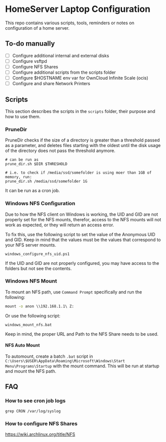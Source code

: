 # HomeServer Laptop Configuration

This repo contains various scripts, tools, reminders or notes on configuration of a home server.

## To-do manually

- [ ] Configure additional internal and external disks
- [ ] Configure vsftpd
- [ ] Configure NFS Shares
- [ ] Configure additional scripts from the scripts folder
- [ ] Configure $HOSTNAME env var for OwnCloud Infinite Scale (ocis)
- [ ] Configure and share Network Printers

## Scripts

This section describes the scripts in the `scripts` folder, their purpose and how to use them. 

### PruneDir

PruneDir checks if the size of a directory is greater than a threshold passed as a parameter, and deletes files starting with the oldest until the disk usage of the directory does not pass the threshold anymore. 

```shell
# can be run as
prune_dir.sh $DIR $THRESHOLD

# i.e. to check if /media/ssd/somefolder is using moer than 1GB of memory, run:
prune_dir.sh /media/ssd/somefolder 1G 
```

It can be run as a cron job. 

### Windows NFS Configuration

Due to how the NFS client on Windows is working, the UID and GID are not properly set for the NFS mounts, therefor, access to the NFS mounts will not work as expected, or they will return an access error. 

To fix this, use the following script to set the value of the Anonymous UID and GID. Keep in mind that the values must be the values that correspond to your NFS server mounts. 

```commandline
windows_configure_nfs_uid.ps1
```

If the UID and GID are not properly configured, you may have access to the folders but not see the contents. 

### Windows NFS Mount

To mount an NFS path, use `Command Prompt` specifically and run the following:

```bat
mount -o anon \\192.168.1.1\ Z:
```

Or use the following script:
```
windows_mount_nfs.bat
```

Keep in mind, the proper URL and Path to the NFS Share needs to be used. 

#### NFS Auto Mount

To automount, create a batch `.bat` script in `C:\Users\$USER\AppData\Roaming\Microsoft\Windows\Start Menu\Programs\Startup` with the mount command. This will be run at startup and mount the NFS path. 

## FAQ

### How to see cron job logs
```shell
grep CRON /var/log/syslog
```

### How to configure NFS Shares

https://wiki.archlinux.org/title/NFS
